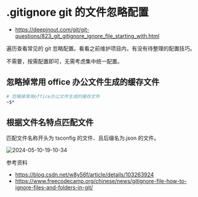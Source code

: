 # .gitignore git 的文件忽略配置

- https://deepinout.com/git/git-questions/823_git_gitignore_ignore_file_starting_with.html

遍历查看常见的 git 忽略配置。看看之前维护项目内，有没有待整理的配置技巧。

不需要，按需配置即可，无需考虑集中统一配置。

## 忽略掉常用 office 办公文件生成的缓存文件

```bash
# 忽略掉常用office办公文件生成的缓存文件
~$*
```

## 根据文件名特点匹配文件

匹配文件名称开头为 tsconfig 的文件、且后缀名为.json 的文件。

![2024-05-10-19-10-34](https://gh-img-store.ruan-cat.com/img/2024-05-10-19-10-34.png)

参考资料

- https://blog.csdn.net/w8y56f/article/details/103263924
- https://www.freecodecamp.org/chinese/news/gitignore-file-how-to-ignore-files-and-folders-in-git/
